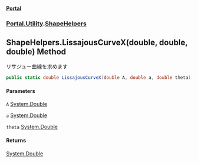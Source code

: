 #### [Portal](index.md 'index')
### [Portal.Utility](Portal.Utility.md 'Portal.Utility').[ShapeHelpers](ShapeHelpers.md 'Portal.Utility.ShapeHelpers')

## ShapeHelpers.LissajousCurveX(double, double, double) Method

リサジュー曲線を求めます

```csharp
public static double LissajousCurveX(double A, double a, double theta);
```
#### Parameters

<a name='Portal.Utility.ShapeHelpers.LissajousCurveX(double,double,double).A'></a>

`A` [System.Double](https://docs.microsoft.com/en-us/dotnet/api/System.Double 'System.Double')

<a name='Portal.Utility.ShapeHelpers.LissajousCurveX(double,double,double).a'></a>

`a` [System.Double](https://docs.microsoft.com/en-us/dotnet/api/System.Double 'System.Double')

<a name='Portal.Utility.ShapeHelpers.LissajousCurveX(double,double,double).theta'></a>

`theta` [System.Double](https://docs.microsoft.com/en-us/dotnet/api/System.Double 'System.Double')

#### Returns
[System.Double](https://docs.microsoft.com/en-us/dotnet/api/System.Double 'System.Double')